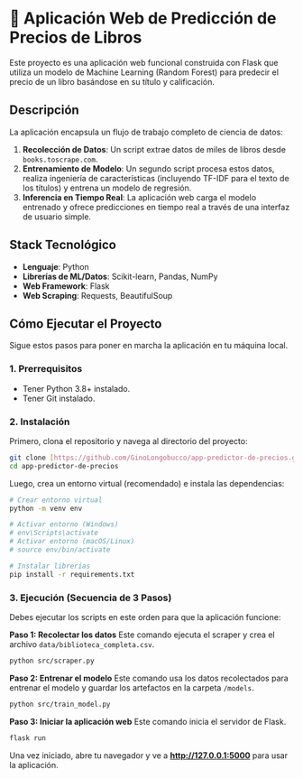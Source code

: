 # 🤖 Aplicación Web de Predicción de Precios de Libros

Este proyecto es una aplicación web funcional construida con Flask que utiliza un modelo de Machine Learning (Random Forest) para predecir el precio de un libro basándose en su título y calificación.

## Descripción

La aplicación encapsula un flujo de trabajo completo de ciencia de datos:

1.  **Recolección de Datos**: Un script extrae datos de miles de libros desde `books.toscrape.com`.
2.  **Entrenamiento de Modelo**: Un segundo script procesa estos datos, realiza ingeniería de características (incluyendo TF-IDF para el texto de los títulos) y entrena un modelo de regresión.
3.  **Inferencia en Tiempo Real**: La aplicación web carga el modelo entrenado y ofrece predicciones en tiempo real a través de una interfaz de usuario simple.

## Stack Tecnológico

- **Lenguaje**: Python
- **Librerías de ML/Datos**: Scikit-learn, Pandas, NumPy
- **Web Framework**: Flask
- **Web Scraping**: Requests, BeautifulSoup

## Cómo Ejecutar el Proyecto

Sigue estos pasos para poner en marcha la aplicación en tu máquina local.

### 1. Prerrequisitos

- Tener Python 3.8+ instalado.
- Tener Git instalado.

### 2. Instalación

Primero, clona el repositorio y navega al directorio del proyecto:

```bash
git clone [https://github.com/GinoLongobucco/app-predictor-de-precios.git]
cd app-predictor-de-precios
```

Luego, crea un entorno virtual (recomendado) e instala las dependencias:

```bash
# Crear entorno virtual
python -m venv env

# Activar entorno (Windows)
# env\Scripts\activate
# Activar entorno (macOS/Linux)
# source env/bin/activate

# Instalar librerías
pip install -r requirements.txt
```

### 3. Ejecución (Secuencia de 3 Pasos)

Debes ejecutar los scripts en este orden para que la aplicación funcione:

**Paso 1: Recolectar los datos**
Este comando ejecuta el scraper y crea el archivo `data/biblioteca_completa.csv`.

```bash
python src/scraper.py
```

**Paso 2: Entrenar el modelo**
Este comando usa los datos recolectados para entrenar el modelo y guardar los artefactos en la carpeta `/models`.

```bash
python src/train_model.py
```

**Paso 3: Iniciar la aplicación web**
Este comando inicia el servidor de Flask.

```bash
flask run
```

Una vez iniciado, abre tu navegador y ve a **http://127.0.0.1:5000** para usar la aplicación.
